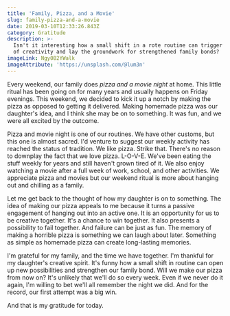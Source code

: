```yaml
---
title: 'Family, Pizza, and a Movie'
slug: family-pizza-and-a-movie
date: 2019-03-10T12:33:26.843Z
category: Gratitude
description: >-
  Isn't it interesting how a small shift in a rote routine can trigger a spark
  of creativity and lay the groundwork for strengthened family bonds?
imageLink: Ngy0B2YWalk
imageAttribute: 'https://unsplash.com/@lum3n'
---
```

Every weekend, our family does _pizza and a movie night_ at home. This little ritual has been going on for many years and usually happens on Friday evenings. This weekend, we decided to kick it up a notch by making the pizza as opposed to getting it delivered. Making homemade pizza was our daughter's idea, and I think she may be on to something. It was fun, and we were all excited by the outcome.

Pizza and movie night is one of our routines. We have other customs, but this one is almost sacred. I'd venture to suggest our weekly activity has reached the status of tradition. We like pizza. Strike that. There's no reason to downplay the fact that we love pizza. L-O-V-E. We've been eating the stuff weekly for years and still haven't grown tired of it. We also enjoy watching a movie after a full week of work, school, and other activities. We appreciate pizza and movies but our weekend ritual is more about hanging out and chilling as a family.

Let me get back to the thought of how my daughter is on to something. The idea of making our pizza appeals to me because it turns a passive engagement of hanging out into an active one. It is an opportunity for us to be creative together. It's a chance to win together. It also presents a possibility to fail together. And failure can be just as fun. The memory of making a horrible pizza is something we can laugh about later. Something as simple as homemade pizza can create long-lasting memories.

I'm grateful for my family, and the time we have together. I'm thankful for my daughter's creative spirit. It's funny how a small shift in routine can open up new possibilities and strengthen our family bond. Will we make our pizza from now on? It's unlikely that we'll do so every week. Even if we never do it again, I'm willing to bet we'll all remember the night we did. And for the record, our first attempt was a big win. 

And that is my gratitude for today.

